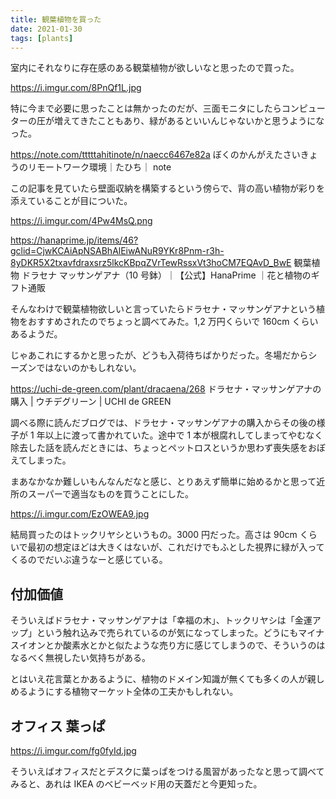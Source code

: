 ```yaml
---
title: 観葉植物を買った
date: 2021-01-30
tags: [plants]
---
```


室内にそれなりに存在感のある観葉植物が欲しいなと思ったので買った。

https://i.imgur.com/8PnQf1L.jpg

特に今まで必要に思ったことは無かったのだが、三面モニタにしたらコンピューターの圧が増えてきたこともあり、緑があるといいんじゃないかと思うようになった。

https://note.com/tttttahitinote/n/naecc6467e82a
ぼくのかんがえたさいきょうのリモートワーク環境｜たひち｜ note

この記事を見ていたら壁面収納を構築するという傍らで、背の高い植物が彩りを添えていることが目についた。

https://i.imgur.com/4Pw4MsQ.png

https://hanaprime.jp/items/46?gclid=CjwKCAiApNSABhAlEiwANuR9YKr8Pnm-r3h-8yDKR5X2txavfdraxsrz5lkcKBpqZVrTewRssxVt3hoCM7EQAvD_BwE
観葉植物 ドラセナ マッサンゲアナ（10 号鉢）｜【公式】HanaPrime ｜花と植物のギフト通販

そんなわけで観葉植物欲しいと言っていたらドラセナ・マッサンゲアナという植物をおすすめされたのでちょっと調べてみた。1,2 万円くらいで 160cm くらいあるようだ。

じゃあこれにするかと思ったが、どうも入荷待ちばかりだった。冬場だからシーズンではないのかもしれない。

https://uchi-de-green.com/plant/dracaena/268
ドラセナ・マッサンゲアナの購入 | ウチデグリーン | UCHI de GREEN

調べる際に読んだブログでは、ドラセナ・マッサンゲアナの購入からその後の様子が 1 年以上に渡って書かれていた。途中で 1 本が根腐れしてしまってやむなく除去した話を読んだときには、ちょっとペットロスというか思わず喪失感をおぼえてしまった。

まあなかなか難しいもんなんだなと感じ、とりあえず簡単に始めるかと思って近所のスーパーで適当なものを買うことにした。

https://i.imgur.com/EzOWEA9.jpg

結局買ったのはトックリヤシというもの。3000 円だった。高さは 90cm くらいで最初の想定ほどは大きくはないが、これだけでもふとした視界に緑が入ってくるのでだいぶ違うなーと感じている。

## 付加価値

そういえばドラセナ・マッサンゲアナは「幸福の木」、トックリヤシは「金運アップ」という触れ込みで売られているのが気になってしまった。どうにもマイナスイオンとか酸素水とかと似たような売り方に感じてしまうので、そういうのはなるべく無視したい気持ちがある。

とはいえ花言葉とかあるように、植物のドメイン知識が無くても多くの人が親しめるようにする植物マーケット全体の工夫かもしれない。

## オフィス 葉っぱ

https://i.imgur.com/fg0fyId.jpg

そういえばオフィスだとデスクに葉っぱをつける風習があったなと思って調べてみると、あれは IKEA のベビーベッド用の天蓋だと今更知った。
